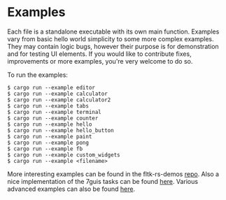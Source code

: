 # Examples

Each file is a standalone executable with its own main function. Examples vary from basic hello world simplicity to some more complex examples. They may contain logic bugs, however their purpose is for demonstration and for testing UI elements. If you would like to contribute fixes, improvements or more examples, you're very welcome to do so.

To run the examples: 
```
$ cargo run --example editor
$ cargo run --example calculator
$ cargo run --example calculator2
$ cargo run --example tabs
$ cargo run --example terminal
$ cargo run --example counter
$ cargo run --example hello
$ cargo run --example hello_button
$ cargo run --example paint
$ cargo run --example pong
$ cargo run --example fb
$ cargo run --example custom_widgets
$ cargo run --example <filename>
```

More interesting examples can be found in the fltk-rs-demos [repo](https://github.com/fltk-rs/demos).
Also a nice implementation of the 7guis tasks can be found [here](https://github.com/tdryer/7guis-fltk-rs).
Various advanced examples can also be found [here](https://github.com/wyhinton/FLTK-RS-Examples).
